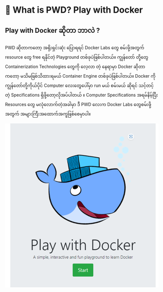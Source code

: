 # 📘 What is PWD? Play with Docker

## Play with Docker ဆိုတာ ဘာလဲ ?

PWD ဆိုတာကတော့ အရိုးရှင်းဆုံး ပြောရရင် Docker Labs တွေ စမ်းဖို့အတွက် resource တွေ free ရနိုင်တဲ့ Playground တစ်ခုပဲဖြစ်ပါတယ်။ ကျွန်တော် တို့တွေ Containerization Technologies တွေကို လေ့လာ တဲ့ နေရာမှာ Docker ဆိုတာကတော့ မသိမဖြစ်သိထားရမယ် Container Engine တစ်ခုပဲဖြစ်ပါတယ်။ Docker ကို ကျွန်တော်တို့ကိုယ်ပိုင် Computer လေးတွေပေါ်မှာ run မယ် စမ်းမယ် ဆိုရင် သင့်တင့် တဲ့ Specifications ရှိဖို့တော့လိုအပ်ပါတယ် ။  Computer  Specifications အရမ်နိမ့်ပြီး  Resources တွေ မလုံလောက်တဲ့အခါမှာ  ဒီ PWD လေးက  Docker Labs တွေစမ်းဖို့အတွက် အများကြီးအထောက်အကူဖြစ်စေမှာပါ။

![](.gitbook/assets/StartPWD.png)



